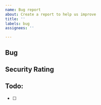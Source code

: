 ```yaml
---
name: Bug report
about: Create a report to help us improve
title: ''
labels: bug
assignees: ''

---
```


## Bug

## Security Rating

## Todo:
- [ ]
